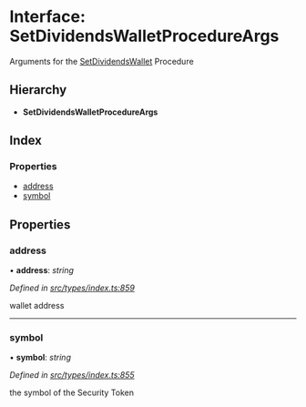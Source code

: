 # Interface: SetDividendsWalletProcedureArgs

Arguments for the [SetDividendsWallet](../enums/_types_index_.proceduretype.md#setdividendswallet) Procedure

## Hierarchy

- **SetDividendsWalletProcedureArgs**

## Index

### Properties

- [address](_types_index_.setdividendswalletprocedureargs.md#address)
- [symbol](_types_index_.setdividendswalletprocedureargs.md#symbol)

## Properties

### address

• **address**: _string_

_Defined in [src/types/index.ts:859](https://github.com/PolymathNetwork/polymath-sdk/blob/c47ae7a/src/types/index.ts#L859)_

wallet address

---

### symbol

• **symbol**: _string_

_Defined in [src/types/index.ts:855](https://github.com/PolymathNetwork/polymath-sdk/blob/c47ae7a/src/types/index.ts#L855)_

the symbol of the Security Token
